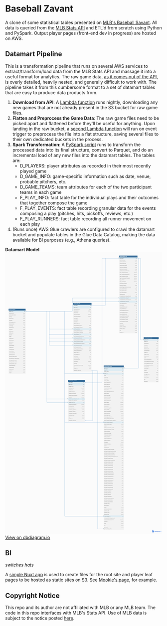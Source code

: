 # Baseball Zavant

A clone of some statistical tables presented on [MLB's Baseball Savant](https://baseballsavant.mlb.com/). All data is queried from the [MLB Stats API](https://statsapi.mlb.com) and ETL'd from scratch using Python and PySpark. Output player pages (front-end dev in progress) are hosted on AWS.

## Datamart Pipeline

This is a transformation pipeline that runs on several AWS services to extract/transform/load data from the MLB Stats API and massage it into a useful format for analytics. The raw game data, [as it comes out of the API](https://github.com/zpgallegos/zavant/blob/master/docs/readme/744863.json), is overly detailed, heavily nested, and generally difficult to work with. The pipeline takes it from this cumbersome format to a set of datamart tables that are easy to produce data products from.

1. **Download from API**: A [Lambda function](https://github.com/zpgallegos/zavant/blob/master/aws/lambda/zavant-download-games/function/lambda_function.py) runs nightly, downloading any new games that are not already present in the S3 bucket for raw game files.
2. **Flatten and Preprocess the Game Data**: The raw game files need to be picked apart and flattened before they'll be useful for anything. Upon landing in the raw bucket, a [second Lambda function](https://github.com/zpgallegos/zavant/blob/master/aws/lambda/zavant-process-raw-game/function/lambda_function.py) will run on event trigger to preprocess the file into a flat structure, saving several files to their own dedicated buckets in the process.
3. **Spark Transformation**: A [PySpark script](https://github.com/zpgallegos/zavant/blob/master/aws/glue/load_datamart.py) runs to transform the processed data into its final structure, convert to Parquet, and do an incremental load of any new files into the datamart tables. The tables are:
    * D_PLAYERS: player attributes as recorded in their most recently played game
    * D_GAME_INFO: game-specific information such as date, venue, probable pitchers, etc.
    * D_GAME_TEAMS: team attributes for each of the two participant teams in each game
    * F_PLAY_INFO: fact table for the individual plays and their outcomes that together compose the game
    * F_PLAY_EVENTS: fact table recording granular data for the events composing a play (pitches, hits, pickoffs, reviews, etc.)
    * F_PLAY_RUNNERS: fact table recording all runner movement on each play
4. (Runs once) AWS Glue crawlers are configured to crawl the datamart bucket and populate tables in the Glue Data Catalog, making the data available for BI purposes (e.g., Athena queries).

**Datamart Model**
![Datamart Model](docs/readme/zavant_datamart.png)
[View on dbdiagram.io](https://dbdiagram.io/d/zavant_datamart-662ecbda5b24a634d003db68)  

## BI

_switches hats_

A [simple Nuxt app](https://github.com/zpgallegos/zavant/tree/master/web) is used to create files for the root site and player leaf pages to be hosted as static sites on S3. See [Mookie's page](http://zavant.zgallegos.com/players/605141/), for example.

## Copyright Notice

This repo and its author are not affiliated with MLB or any MLB team. The code in this repo interfaces with MLB's Stats API. Use of MLB data is subject to the notice posted [here](http://gdx.mlb.com/components/copyright.txt).
